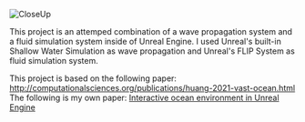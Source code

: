 ![CloseUp](https://github.com/RenzoDepoortere/WaterSimulation/assets/95619804/07210927-1fbb-4c96-925b-cabd791b7ea4)

This project is an attemped combination of a wave propagation system and a fluid simulation system inside of Unreal Engine.
I used Unreal's built-in Shallow Water Simulation as wave propagation and Unreal's FLIP System as fluid simulation system.

This project is based on the following paper: http://computationalsciences.org/publications/huang-2021-vast-ocean.html
The following is my own paper: [Interactive ocean environment in Unreal Engine](https://github.com/RenzoDepoortere/WaterSimulation/files/14396067/GW2324_Depoortere_Renzo_EN_Paper.pdf)

